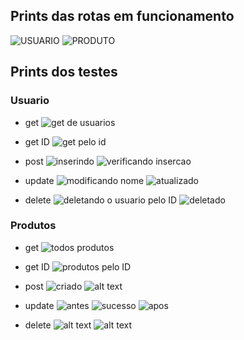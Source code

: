 ## Prints das rotas em funcionamento

![USUARIO](rota01.jpg)
![PRODUTO](image.png)

## Prints dos testes

### Usuario
- get
![get de usuarios](image-1.png)

- get ID
![get pelo id](image-2.png)

- post 
![inserindo](image-3.png)
![verificando insercao](image-4.png)

- update
![modificando nome](image-5.png)
![atualizado](image-6.png)

- delete
![deletando o usuario pelo ID](image-7.png)
![deletado](image-8.png)


### Produtos
- get
![todos produtos](image-9.png)

- get ID
![produtos pelo ID](image-10.png)

- post 
![criado](image-11.png)
![alt text](image-12.png)

- update
![antes](image-13.png)
![sucesso](image-14.png)
![apos](image-15.png)

- delete
![alt text](image-16.png)
![alt text](image-17.png)
